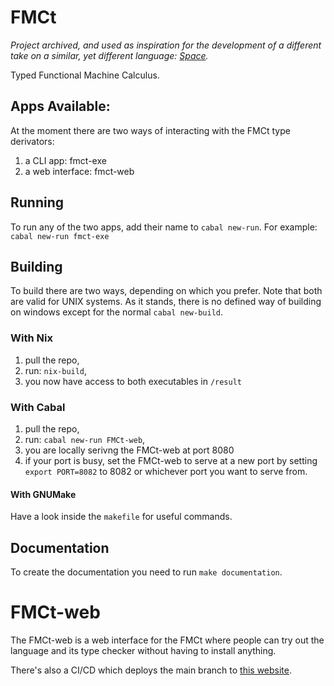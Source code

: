 # FMCt

_Project archived, and used as inspiration for the development of a different
take on a similar, yet different language:
[Space](https://github.com/cstml/Space)._

Typed Functional Machine Calculus.


## Apps Available:

At the moment there are two ways of interacting with the FMCt type derivators:
1. a CLI app: fmct-exe
2. a web interface: fmct-web


## Running

To run any of the two apps, add their name to `cabal new-run`. For example:
`cabal new-run fmct-exe`


## Building

To build there are two ways, depending on which you prefer. Note that both are
valid for UNIX systems. As it stands, there is no defined way of building on
windows except for the normal `cabal new-build`.


### With Nix

1. pull the repo,
2. run: `nix-build`,
3. you now have access to both executables in `/result`


### With Cabal

1. pull the repo,
2. run: `cabal new-run FMCt-web`,
3. you are locally serivng the FMCt-web at port 8080 
4. if your port is busy, set the FMCt-web to serve at a new port by setting
`export PORT=8082` to 8082 or whichever port you want to serve from.


#### With GNUMake

Have a look inside the `makefile` for useful commands. 


## Documentation

To create the documentation you need to run `make documentation`.


# FMCt-web

The FMCt-web is a web interface for the FMCt where people can try out the
language and its type checker without having to install anything.

There's also a CI/CD which deploys the main branch to [this
website](https://fmct-web.herokuapp.com/).
